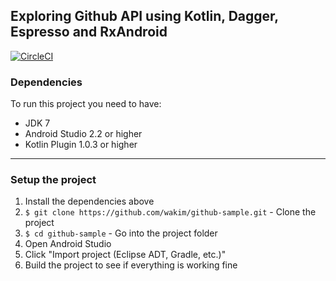 ## Exploring Github API using Kotlin, Dagger, Espresso and RxAndroid

[![CircleCI](https://circleci.com/gh/wakim/github-sample/tree/master.svg?style=svg)](https://circleci.com/gh/wakim/github-sample/tree/master)

### Dependencies

To run this project you need to have:

 - JDK 7
 - Android Studio 2.2 or higher
 - Kotlin Plugin 1.0.3 or higher

---

### Setup the project

1. Install the dependencies above
2. `$ git clone https://github.com/wakim/github-sample.git` - Clone the project
3. `$ cd github-sample` - Go into the project folder
4. Open Android Studio
5. Click "Import project (Eclipse ADT, Gradle, etc.)"
6. Build the project to see if everything is working fine
